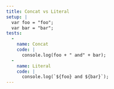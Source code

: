 ```yaml
---
title: Concat vs Literal
setup: |
  var foo = "foo";
  var bar = "bar";
tests:
  -
    name: Concat
    code: |
      console.log(foo + " and" + bar);
  -
    name: Literal
    code: |
      console.log(`${foo} and ${bar}`);
---
```



